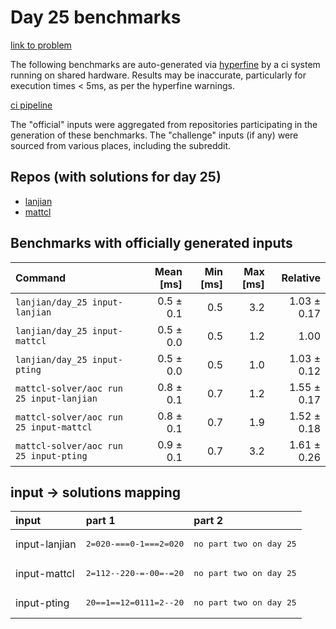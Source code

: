 # Day 25 benchmarks

[link to problem](http://adventofcode.com/2022/day/25)

The following benchmarks are auto-generated via [hyperfine](https://github.com/sharkdp/hyperfine) by a ci system running on shared hardware. Results may be inaccurate, particularly for execution times < 5ms, as per the hyperfine warnings.

[ci pipeline](http://ci.papercode.net:8080/teams/aoc2022/pipelines/aoc-compare-2022)

The "official" inputs were aggregated from repositories participating in the generation of these benchmarks. The "challenge" inputs (if any) were sourced from various places, including the subreddit.

## Repos (with solutions for day 25)


- [lanjian](https://github.com/LanJian/aoc-2022)
- [mattcl](https://github.com/mattcl/aoc2022)

## Benchmarks with officially generated inputs
| Command | Mean [ms] | Min [ms] | Max [ms] | Relative |
|:---|---:|---:|---:|---:|
| `lanjian/day_25 input-lanjian` | 0.5 ± 0.1 | 0.5 | 3.2 | 1.03 ± 0.17 |
| `lanjian/day_25 input-mattcl` | 0.5 ± 0.0 | 0.5 | 1.2 | 1.00 |
| `lanjian/day_25 input-pting` | 0.5 ± 0.0 | 0.5 | 1.0 | 1.03 ± 0.12 |
| `mattcl-solver/aoc run 25 input-lanjian` | 0.8 ± 0.1 | 0.7 | 1.2 | 1.55 ± 0.17 |
| `mattcl-solver/aoc run 25 input-mattcl` | 0.8 ± 0.1 | 0.7 | 1.9 | 1.52 ± 0.18 |
| `mattcl-solver/aoc run 25 input-pting` | 0.9 ± 0.1 | 0.7 | 3.2 | 1.61 ± 0.26 |

## input -> solutions mapping
|input|part 1|part 2|
|:---|:---|:---|
|input-lanjian|<pre>2=020-===0-1===2=020</pre>|<pre>no part two on day 25</pre>|
|input-mattcl|<pre>2=112--220-=-00=-=20</pre>|<pre>no part two on day 25</pre>|
|input-pting|<pre>20==1==12=0111=2--20</pre>|<pre>no part two on day 25</pre>|

